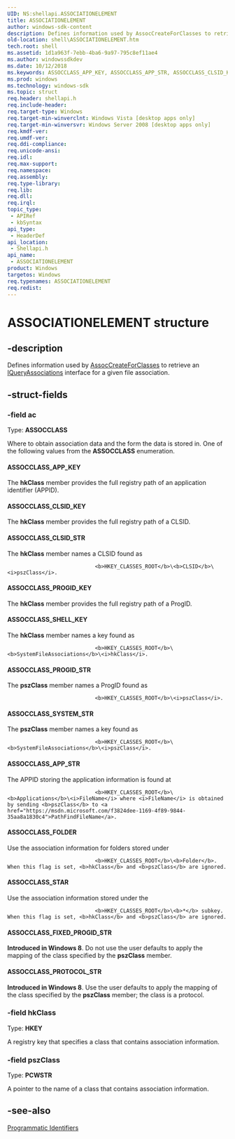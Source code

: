 ```yaml
---
UID: NS:shellapi.ASSOCIATIONELEMENT
title: ASSOCIATIONELEMENT
author: windows-sdk-content
description: Defines information used by AssocCreateForClasses to retrieve an IQueryAssociations interface for a given file association.
old-location: shell\ASSOCIATIONELEMENT.htm
tech.root: shell
ms.assetid: 1d1a963f-7ebb-4ba6-9a97-795c8ef11ae4
ms.author: windowssdkdev
ms.date: 10/12/2018
ms.keywords: ASSOCCLASS_APP_KEY, ASSOCCLASS_APP_STR, ASSOCCLASS_CLSID_KEY, ASSOCCLASS_CLSID_STR, ASSOCCLASS_FIXED_PROGID_STR, ASSOCCLASS_FOLDER, ASSOCCLASS_PROGID_KEY, ASSOCCLASS_PROGID_STR, ASSOCCLASS_PROTOCOL_STR, ASSOCCLASS_SHELL_KEY, ASSOCCLASS_STAR, ASSOCCLASS_SYSTEM_STR, ASSOCIATIONELEMENT, ASSOCIATIONELEMENT structure [Windows Shell], _shell_ASSOCIATIONELEMENT, shell.ASSOCIATIONELEMENT, shellapi/ASSOCIATIONELEMENT
ms.prod: windows
ms.technology: windows-sdk
ms.topic: struct
req.header: shellapi.h
req.include-header: 
req.target-type: Windows
req.target-min-winverclnt: Windows Vista [desktop apps only]
req.target-min-winversvr: Windows Server 2008 [desktop apps only]
req.kmdf-ver: 
req.umdf-ver: 
req.ddi-compliance: 
req.unicode-ansi: 
req.idl: 
req.max-support: 
req.namespace: 
req.assembly: 
req.type-library: 
req.lib: 
req.dll: 
req.irql: 
topic_type:
 - APIRef
 - kbSyntax
api_type:
 - HeaderDef
api_location:
 - Shellapi.h
api_name:
 - ASSOCIATIONELEMENT
product: Windows
targetos: Windows
req.typenames: ASSOCIATIONELEMENT
req.redist: 
---
```


# ASSOCIATIONELEMENT structure


## -description


Defines information used by <a href="https://msdn.microsoft.com/43257507-dd5e-4622-8445-c132187fd1e5">AssocCreateForClasses</a> to retrieve an <a href="https://msdn.microsoft.com/8edb99d3-5860-4d78-a750-1df34cdfc313">IQueryAssociations</a> interface for a given file association.


## -struct-fields




### -field ac

Type: <b>ASSOCCLASS</b>

Where to obtain association data and the form the data is stored in. One of the following values from the <b>ASSOCCLASS</b> enumeration.



#### ASSOCCLASS_APP_KEY

The <b>hkClass</b> member provides the full registry path of an application identifier (APPID).



#### ASSOCCLASS_CLSID_KEY

The <b>hkClass</b> member provides the full registry path of a CLSID.



#### ASSOCCLASS_CLSID_STR

The <b>hkClass</b> member names a CLSID found as 
                                
                                <b>HKEY_CLASSES_ROOT</b>\<b>CLSID</b>\<i>pszClass</i>.
                            



#### ASSOCCLASS_PROGID_KEY

The <b>hkClass</b> member provides the full registry path of a ProgID.



#### ASSOCCLASS_SHELL_KEY

The <b>hkClass</b> member names a key found as                
                                
                                <b>HKEY_CLASSES_ROOT</b>\<b>SystemFileAssociations</b>\<i>hkClass</i>.
                            



#### ASSOCCLASS_PROGID_STR

The <b>pszClass</b> member names a ProgID found as 
                                
                                <b>HKEY_CLASSES_ROOT</b>\<i>pszClass</i>.
                            



#### ASSOCCLASS_SYSTEM_STR

The <b>pszClass</b> member names a key found as
                                
                                <b>HKEY_CLASSES_ROOT</b>\<b>SystemFileAssociations</b>\<i>pszClass</i>.
                            



#### ASSOCCLASS_APP_STR

The APPID storing the application information is found at
                                
                                <b>HKEY_CLASSES_ROOT</b>\<b>Applications</b>\<i>FileName</i> where <i>FileName</i> is obtained by sending <b>pszClass</b> to <a href="https://msdn.microsoft.com/f3824dee-1169-4f89-9844-35aa8a1830c4">PathFindFileName</a>.





#### ASSOCCLASS_FOLDER

Use the association information for folders stored under
                                
                                <b>HKEY_CLASSES_ROOT</b>\<b>Folder</b>. When this flag is set, <b>hkClass</b> and <b>pszClass</b> are ignored.



#### ASSOCCLASS_STAR

Use the association information stored under the 
                                
                                <b>HKEY_CLASSES_ROOT</b>\<b>*</b> subkey. When this flag is set, <b>hkClass</b> and <b>pszClass</b> are ignored.



#### ASSOCCLASS_FIXED_PROGID_STR

<b>Introduced in Windows 8</b>. Do not use the user defaults to apply the mapping of the class specified by the <b>pszClass</b> member.



#### ASSOCCLASS_PROTOCOL_STR

<b>Introduced in Windows 8</b>. Use the user defaults to apply the mapping of the class specified by the <b>pszClass</b> member; the class is a protocol.


### -field hkClass

Type: <b>HKEY</b>

A registry key that specifies a class that contains association information.


### -field pszClass

Type: <b>PCWSTR</b>

A pointer to the name of a class that contains association information.


## -see-also




<a href="https://msdn.microsoft.com/f2b666d6-bf22-47b5-87e1-8de5ff51c152">Programmatic Identifiers</a>
 

 

